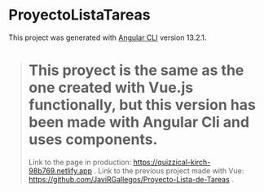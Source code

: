 # ProyectoListaTareas

This project was generated with [Angular CLI](https://github.com/angular/angular-cli) version 13.2.1.

> # This proyect is the same as the one created with Vue.js functionally, but this version has been made with Angular Cli and uses components.
> Link to the page in production: https://quizzical-kirch-98b769.netlify.app .
> Link to the previous project made with Vue: https://github.com/JaviRGallegos/Proyecto-Lista-de-Tareas .
